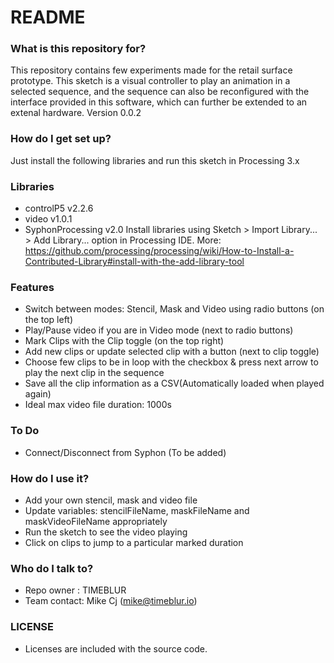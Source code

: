 # README #


### What is this repository for? ###
This repository contains few experiments made for the retail surface prototype. This sketch is a visual controller to play an animation in a selected sequence, and the sequence can also be reconfigured with the interface provided in this software, which can further be extended to an extenal hardware.
Version 0.0.2

### How do I get set up? ###
Just install the following libraries and run this sketch in Processing 3.x

### Libraries ###
* controlP5 v2.2.6
* video v1.0.1
* SyphonProcessing v2.0
Install libraries using Sketch > Import Library... > Add Library... option in Processing IDE. 
More:  https://github.com/processing/processing/wiki/How-to-Install-a-Contributed-Library#install-with-the-add-library-tool

### Features ###
* Switch between modes: Stencil, Mask and Video using radio buttons (on the top left)
* Play/Pause video if you are in Video mode (next to radio buttons)
* Mark Clips with the Clip toggle (on the top right)
* Add new clips or update selected clip with a button (next to clip toggle)
* Choose few clips to be in loop with the checkbox & press next arrow to play the next clip in the sequence
* Save all the clip information as a CSV(Automatically loaded when played again)
* Ideal max video file duration: 1000s

### To Do ###
* Connect/Disconnect from Syphon (To be added)

### How do I use it? ###
* Add your own stencil, mask and video file
* Update variables: stencilFileName, maskFileName and maskVideoFileName appropriately
* Run the sketch to see the video playing
* Click on clips to jump to a particular marked duration

### Who do I talk to? ###
* Repo owner : TIMEBLUR
* Team contact: Mike Cj (mike@timeblur.io)

### LICENSE ###
* Licenses are included with the source code.
